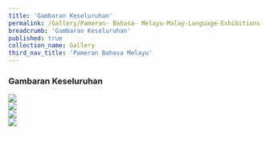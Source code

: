 ```yaml
---
title: 'Gambaran Keseluruhan'
permalink: /Gallery/Pameran- Bahasa- Melayu-Malay-Language-Exhibitions-a/Gambaran-Keseluruhan/
breadcrumb: 'Gambaran Keseluruhan'
published: true
collection_name: Gallery
third_nav_title: 'Pameran Bahasa Melayu'
---
```

### Gambaran Keseluruhan
<!-- Global site tag (gtag.js) - Google Ads: 726049306 -->
<script async src="https://www.googletagmanager.com/gtag/js?id=AW-726049306"></script>
<script>
  window.dataLayer = window.dataLayer || [];
  function gtag(){dataLayer.push(arguments);}
  gtag('js', new Date());
  gtag('config', 'AW-726049306');
</script>
<a href="/gallery/pameran- bahasa- melayu-malay-language-exhibitions-b/moe-curriculum/">
  <img src="/images/ML-MOE-Curriculum.jpg"></a>
  <br/>
  <a href="/gallery/pameran-bahasa-melayu-malay-language-exhibitions-c/preschool/"><img src="/images/ML-Preschools.jpg"></a>
    <br/>
  <a href="/gallery/pameran- bahasa- melayu-malay-language-exhibitions-d/schools/"><img src="/images/ML-Schools.jpg"></a>
    <br/>
  <a href="/gallery/pameran- bahasa- melayu-malay-language-exhibitions-e/community-partners/"><img src="/images/ML-Community-Partners.jpg"></a><br/><br/>
<div class="btntop"><a href="#top" style="text-decoration:none;"><span style="color:white"><b>Top</b></span></a></div>
